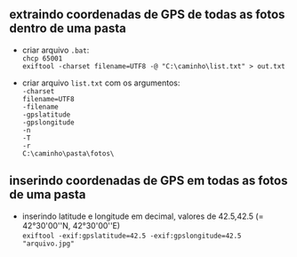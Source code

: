## extraindo coordenadas de GPS de todas as fotos dentro de uma pasta
 - criar arquivo `.bat`:\
  `chcp 65001`\
  `exiftool -charset filename=UTF8 -@ "C:\caminho\list.txt" > out.txt`
  
 - criar arquivo `list.txt` com os argumentos:\
  `-charset`\
  `filename=UTF8`\
  `-filename`\
  `-gpslatitude`\
  `-gpslongitude`\
  `-n`\
  `-T`\
  `-r`\
  `C:\caminho\pasta\fotos\`

## inserindo coordenadas de GPS em todas as fotos de uma pasta
- inserindo latitude e longitude em decimal, valores de 42.5,42.5 (= 42°30'00''N, 42°30'00''E)\
`exiftool -exif:gpslatitude=42.5 -exif:gpslongitude=42.5 "arquivo.jpg"`

